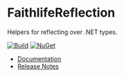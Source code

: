 # FaithlifeReflection

Helpers for reflecting over .NET types.

[![Build](https://github.com/Faithlife/FaithlifeReflection/workflows/Build/badge.svg)](https://github.com/Faithlife/FaithlifeReflection/actions?query=workflow%3ABuild) [![NuGet](https://img.shields.io/nuget/v/Faithlife.Reflection.svg)](https://www.nuget.org/packages/Faithlife.Reflection)

* [Documentation](https://faithlife.github.io/FaithlifeReflection/)
* [Release Notes](ReleaseNotes.md)
